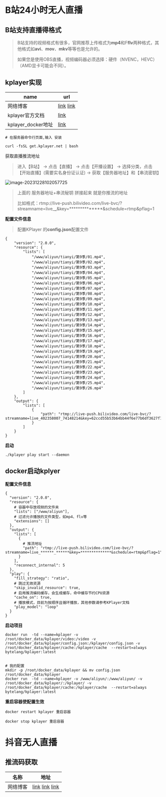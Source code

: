 # B站24小时无人直播

## B站支持直播得格式

> B站支持的视频格式有很多，官网推荐上传格式为**mp4**和F**flv**两种格式，其他格式如**avi**、**mov**、**mkv**等等也是允许的。
>
> 如果您是使用OBS直播，视频编码器必须选择：硬件（NVENC，HEVC）（AMD显卡可能会不同）。

## kplayer实现

| name               | url                                                          |
| ------------------ | ------------------------------------------------------------ |
| 网络博客           | [link](https://www.bilibili.com/read/cv23932834/#:~:text=%E9%A6%96%E5%85%88%E6%89%93%E5%BC%80%E4%B8%AAb%E7%AB%99%E6%88%91%E7%9A%84%E7%9B%B4%E6%92%AD%EF%BC%8C%E5%B0%86%E8%87%AA%E5%B7%B1%E7%9A%84%E6%9C%8D%E5%8A%A1%E5%99%A8%E5%9C%B0%E5%9D%80%E5%92%8C%E4%B8%B2%E6%B5%81%E5%AF%86%E9%92%A5%E5%A4%8D%E5%88%B6%E4%B8%8B%E6%9D%A5%20%E4%B8%A4%E4%B8%AA%E5%9C%B0%E5%9D%80%E6%8B%BC%E6%8E%A5%E8%B5%B7%E6%9D%A5,%E7%BA%A2%E8%89%B2%E5%88%92%E7%BA%BF%E9%83%A8%E5%88%86%E9%9C%80%E8%A6%81%E4%BF%AE%E6%94%B9%EF%BC%8C%E5%B0%86%E8%87%AA%E5%B7%B1b%E7%AB%99%E7%9A%84%E6%9C%8D%E5%8A%A1%E5%99%A8%E5%9C%B0%E5%9D%80%E5%92%8C%E4%B8%B2%E6%B5%81%E5%AF%86%E9%92%A5%E5%A4%8D%E5%88%B6%E5%88%B0%E8%84%9A%E6%9C%AC%E4%B8%AD%EF%BC%8C%E5%90%8C%E6%97%B6%E4%BF%AE%E6%94%B9%E8%A7%86%E9%A2%91%E7%9A%84%E5%90%8D%E7%A7%B0%20%E8%BE%93%E5%85%A5%E4%B8%8A%E4%BC%A0%E7%9A%84%E8%A7%86%E9%A2%91%E5%90%8D%E7%A7%B0%E5%92%8C%E6%8E%A8%E6%B5%81%E5%9C%B0%E5%9D%80%20%E4%BF%AE%E6%94%B9%E5%90%8E%E4%BF%9D%E5%AD%98%EF%BC%8C%E5%B9%B6%E4%B8%94%E9%80%9A%E8%BF%87fz%E4%B8%8A%E4%BC%A0%E8%87%B3kplayer%E6%96%87%E4%BB%B6%E5%A4%B9%E5%86%85)  [link](https://www.bilibili.com/read/cv27554887/?from=search&spm_id_from=333.337.0.0) |
| kplayer官方文档    | [link](https://docs.kplayer.net/v0.5.8/)                     |
| kplayer_docker地址 | [link](https://hub.docker.com/r/bytelang/kplayer)            |



```shell
# 在服务器命令行页面,输入 安装

curl -fsSL get.kplayer.net | bash
```

获取直播推流地址 

> 进入【B站】 -> 点击【直播】 -> 点击【开播设置】 -> 选择分类，点击【开始直播】(需要实名身份证认证) -> 获取【服务器地址】和【串流密钥】

![image-20231228102057725](https://gitee.com/yaolliuyang/blogImages/raw/master/blogImages/image-20231228102057725.png)

> 上面的 服务器地址+串流秘钥 拼接起来 就是你推流的地址
>
> 比如格式：rtmp://live-push.bilivideo.com/live-bvc/?streamname=live_******_******&key=**************&schedule=rtmp&pflag=1 

**配置文件信息**

>  配置KPlayer 的**config.json**配置文件

```shell
{
    "version": "2.0.0",
    "resource": {
        "lists": [
            "/www/aliyun/tianyi/第9季/01.mp4",
            "/www/aliyun/tianyi/第9季/02.mp4",
            "/www/aliyun/tianyi/第9季/03.mp4",
            "/www/aliyun/tianyi/第9季/04.mp4",
            "/www/aliyun/tianyi/第9季/05.mp4",
            "/www/aliyun/tianyi/第9季/06.mp4",
            "/www/aliyun/tianyi/第9季/07.mp4",
            "/www/aliyun/tianyi/第9季/08.mp4",
            "/www/aliyun/tianyi/第9季/09.mp4",
            "/www/aliyun/tianyi/第9季/10.mp4",
            "/www/aliyun/tianyi/第9季/11.mp4",
            "/www/aliyun/tianyi/第9季/12.mp4",
            "/www/aliyun/tianyi/第9季/13.mp4",
            "/www/aliyun/tianyi/第9季/14.mp4",
            "/www/aliyun/tianyi/第9季/15.mp4",
            "/www/aliyun/tianyi/第9季/16.mp4",
            "/www/aliyun/tianyi/第9季/17.mp4",
            "/www/aliyun/tianyi/第9季/18.mp4",
            "/www/aliyun/tianyi/第9季/19.mp4",
            "/www/aliyun/tianyi/第9季/20.mp4",
            "/www/aliyun/tianyi/第9季/21.mp4",
            "/www/aliyun/tianyi/第9季/22.mp4",
            "/www/aliyun/tianyi/第9季/23.mp4",
            "/www/aliyun/tianyi/第9季/24.mp4",
            "/www/aliyun/tianyi/第9季/25.mp4",
            "/www/aliyun/tianyi/第9季/26.mp4"
        ]
    },
    "output": {
        "lists": [
            {
                "path": "rtmp://live-push.bilivideo.com/live-bvc/?streamname=live_402358007_74148214&key=62ccd55b53b64bb44f6e77b6df3627f7&schedule=rtmp&pflag=1"
            }
        ]
    }
}

```



**启动**

```shell
./kplayer play start --daemon
```

##  docker启动kplyer

**配置文件信息**

```shell
{
  "version": "2.0.0",
  "resource": {
    # 容器中存放视频的文件夹
    "lists": ["/www/aliyun"],
    # 过滤允许播放的文件类型，如mp4、flv等
    "extensions": []
  },
  "output": {
    "lists": [
      {
        # 推流地址
        "path": "rtmp://live-push.bilivideo.com/live-bvc/?streamname=live_******_******&key=**************&schedule=rtmp&pflag=1"
      }
    ],
    "reconnect_internal": 5
  },
  "play": {
    "fill_strategy": "ratio",
    # 跳过无效资源
    "skip_invalid_resource": true,
    # 启用推流编码缓存，会生成缓存，命中缓存节约CPU资源
    "cache_on": true,
    # 播放模式，目前为按顺序且循环播放，其他参数请参考KPlayer文档
    "play_model": "loop"
  }
} 
```

**启动项目**

```shell
docker run  -td --name=kplayer -v /root/docker_data/kplayer/video:/video -v  /root/docker_data/kplayer/config.json:/kplayer/config.json -v /root/docker_data/kplayer/cache:/kplayer/cache  --restart=always  bytelang/kplayer:latest 


# 我的配置
mkdir -p /root/docker_data/kplayer && mv config.json  /root/docker_data/kplayer
docker run  -td --name=kplayer -v /www/aliyun/:/www/aliyun/ -v  /root/docker_data/kplayer/:/kplayer/ -v /root/docker_data/kplayer/cache:/kplayer/cache  --restart=always  bytelang/kplayer:latest 
```

**重启容器使配置生效**

```shell
docker restart kplayer 重启容器

docker stop kplayer 重启容器 
```

#  抖音无人直播

## 推流码获取

| 名称     | 地址                                                         |
| -------- | ------------------------------------------------------------ |
| 网络博客 | [link](https://blog.csdn.net/qq_31949853/article/details/111410370#:~:text=1%E3%80%81%E4%B8%8B%E8%BD%BD%E5%B7%A5%E5%85%B7%EF%BC%88%20http%3A%2F%2Flive-tool.9nys.com%3A8083%2Fdy_tool.exe%20%EF%BC%89,2%E3%80%81%E7%99%BB%E5%BD%95%EF%BC%8C%E6%89%93%E5%BC%80%E6%8A%96%E9%9F%B3app%EF%BC%8C%E6%89%AB%E7%A0%81%E7%99%BB%E5%BD%95%203%E3%80%81%E5%9C%A8%E6%89%8B%E6%9C%BA%E7%AB%AF%E6%88%96%E7%9B%B4%E6%92%AD%E4%BC%B4%E4%BE%A3%E8%BF%9B%E8%A1%8C%E5%BC%80%E6%92%AD%EF%BC%88%E6%B3%A8%E6%84%8F%E6%89%8B%E6%9C%BA%E7%AB%AF%E4%B8%80%E5%AE%9A%E9%80%89%E6%8B%A9%E5%BD%95%E5%B1%8F%EF%BC%89%204%E3%80%81%E7%82%B9%E5%87%BB%22%E8%8E%B7%E5%8F%96%E6%8E%A8%E6%B5%81%22%E6%8C%89%E9%92%AE%EF%BC%8C%E8%8E%B7%E5%8F%96%E6%8E%A8%E6%B5%81%E5%9C%B0%E5%9D%80)  [link](https://www.modou.tv/?p=1719)  [link](https://www.zhihu.com/question/457592208) |

